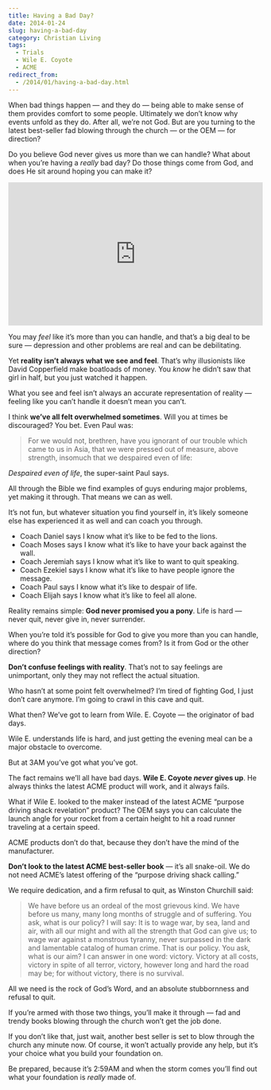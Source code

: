 ```yaml
---
title: Having a Bad Day?
date: 2014-01-24
slug: having-a-bad-day
category: Christian Living
tags: 
  - Trials
  - Wile E. Coyote
  - ACME
redirect_from:
  - /2014/01/having-a-bad-day.html
---
```




When bad things happen — and they do — being able to make sense of them
provides comfort to some people. Ultimately we don’t know why events
unfold as they do. After all, we’re not God. But are you turning to the
latest best-seller fad blowing through the church — or the OEM — for
direction?

Do you believe God never gives us more than we can handle? What about
when you’re having a *really* bad day? Do those things come from God,
and does He sit around hoping you can make it?

<iframe class="youtube-video" width="512" height="288" src="https://www.youtube.com/embed/wGlBIod-cPg?feature=player_detailpage" frameborder="0" allowfullscreen></iframe>

You may *feel* like it’s more than you can handle, and that’s a big deal
to be sure — depression and other problems are real and can be
debilitating.

Yet **reality isn’t always what we see and feel**. That’s why
illusionists like David Copperfield make boatloads of money. You *know*
he didn’t saw that girl in half, but you just watched it happen.

What you see and feel isn’t always an accurate representation of reality
— feeling like you can’t handle it doesn’t mean you can’t.

I think **we’ve all felt overwhelmed sometimes**. Will you at times be
discouraged? You bet. Even Paul was:

> For we would not, brethren, have you ignorant of our trouble which
> came to us in Asia, that we were pressed out of measure, above
> strength, insomuch that we despaired even of life:

*Despaired even of life*, the super-saint Paul says.

All through the Bible we find examples of guys enduring major problems,
yet making it through. That means we can as well.

It’s not fun, but whatever situation you find yourself in, it’s likely
someone else has experienced it as well and can coach you through.

-   Coach Daniel says I know what it’s like to be fed to the lions.
-   Coach Moses says I know what it’s like to have your back against the wall.
-   Coach Jeremiah says I know what it’s like to want to quit speaking.
-   Coach Ezekiel says I know what it’s like to have people ignore the message.
-   Coach Paul says I know what it’s like to despair of life.
-   Coach Elijah says I know what it’s like to feel all alone.

Reality remains simple: **God never promised you a pony**. Life is hard
— never quit, never give in, never surrender.

When you’re told it’s possible for God to give you more than you can
handle, where do you think that message comes from? Is it from God or
the other direction?

**Don’t confuse feelings with reality**. That’s not to say feelings are
unimportant, only they may not reflect the actual situation.

Who hasn’t at some point felt overwhelmed? I’m tired of fighting God, I
just don’t care anymore. I’m going to crawl in this cave and quit.

What then? We’ve got to learn from Wile. E. Coyote — the originator of
bad days.

Wile E. understands life is hard, and just getting the evening meal can
be a major obstacle to overcome.

But at 3AM you’ve got what you’ve got.

The fact remains we’ll all have bad days. **Wile E. Coyote *never* gives
up**. He always thinks the latest ACME product will work, and it always
fails.

What if Wile E. looked to the maker instead of the latest ACME “purpose
driving shack revelation” product? The OEM says you can calculate the
launch angle for your rocket from a certain height to hit a road runner
traveling at a certain speed.

ACME products don’t do that, because they don’t have the mind of the
manufacturer.

**Don’t look to the latest ACME best-seller book** — it’s all snake-oil.
We do not need ACME’s latest offering of the “purpose driving shack
calling.”

We require dedication, and a firm refusal to quit, as Winston Churchill
said:

> We have before us an ordeal of the most grievous kind. We have before
> us many, many long months of struggle and of suffering. You ask, what
> is our policy? I will say: It is to wage war, by sea, land and air,
> with all our might and with all the strength that God can give us; to
> wage war against a monstrous tyranny, never surpassed in the dark and
> lamentable catalog of human crime. That is our policy. You ask, what
> is our aim? I can answer in one word: victory. Victory at all costs,
> victory in spite of all terror, victory, however long and hard the
> road may be; for without victory, there is no survival.

All we need is the rock of God’s Word, and an absolute stubbornness and
refusal to quit.

If you’re armed with those two things, you’ll make it through — fad and
trendy books blowing through the church won’t get the job done.

If you don’t like that, just wait, another best seller is set to blow
through the church any minute now. Of course, it won’t actually provide
any help, but it’s your choice what you build your foundation on.

Be prepared, because it’s 2:59AM and when the storm comes you’ll find
out what your foundation is *really* made of.

